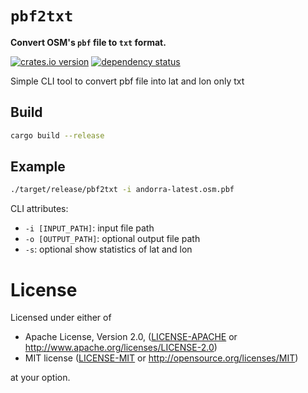 # `pbf2txt`

**Convert OSM's `pbf` file to `txt` format.**

[![crates.io version](https://img.shields.io/crates/v/pbf2txt)](https://crates.io/crates/pbf2txt)
[![dependency status](https://deps.rs/repo/github/jackson211/pbf2txt/status.svg)](https://deps.rs/repo/github/jackson211/pbf2txt)

Simple CLI tool to convert pbf file into lat and lon only txt

## Build

```bash
cargo build --release
```

## Example

```bash
./target/release/pbf2txt -i andorra-latest.osm.pbf
```

CLI attributes:

- `-i [INPUT_PATH]`: input file path
- `-o [OUTPUT_PATH]`: optional output file path
- `-s`: optional show statistics of lat and lon

# License

Licensed under either of

- Apache License, Version 2.0, ([LICENSE-APACHE](LICENSE-APACHE) or http://www.apache.org/licenses/LICENSE-2.0)
- MIT license ([LICENSE-MIT](LICENSE-MIT) or http://opensource.org/licenses/MIT)

at your option.
